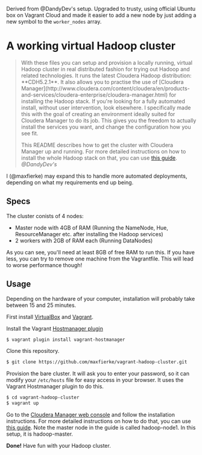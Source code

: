 Derived from @DandyDev's setup. Upgraded to trusty, using official Ubuntu box on Vagrant Cloud and made it easier to add a new node by just adding a new symbol to the `worker_nodes` array.

# A working virtual Hadoop cluster

<blockquote>
With these files you can setup and provision a locally running, virtual Hadoop cluster in real distributed fashion for trying out Hadoop and related technologies. It runs the latest Cloudera Hadoop distribution: **CDH5.2.1**. It also allows you to practise the use of [Cloudera Manager](http://www.cloudera.com/content/cloudera/en/products-and-services/cloudera-enterprise/cloudera-manager.html) for installing the Hadoop stack. If you're looking for a fully automated install, without user intervention, look elsewhere. I specifically made this with the goal of creating an environment ideally suited for Cloudera Manager to do its job. This gives you the freedom to actually install the services you want, and change the configuration how you see fit.

This README describes how to get the cluster with Cloudera Manager up and running. For more detailed instructions on how to install the whole Hadoop stack on that, you can use [this guide](http://dandydev.net/blog/installing-virtual-hadoop-cluster).
<cite>@DandyDev's</cite>
</blockquote>

I (@maxfierke) may expand this to handle more automated deployments, depending on what my requirements end up being.

## Specs

The cluster conists of 4 nodes:

* Master node with 4GB of RAM (Running the NameNode, Hue, ResourceManager etc. after installing the Hadoop services)
* 2 workers with 2GB of RAM each (Running DataNodes)

As you can see, you'll need at least 8GB of free RAM to run this. If you have less, you can try to remove one machine from the Vagrantfile. This will lead to worse performance though!

## Usage

Depending on the hardware of your computer, installation will probably take between 15 and 25 minutes.

First install [VirtualBox](https://www.virtualbox.org/) and [Vagrant](http://www.vagrantup.com/).

Install the Vagrant [Hostmanager plugin](https://github.com/smdahlen/vagrant-hostmanager)

```bash
$ vagrant plugin install vagrant-hostmanager
```

Clone this repository.

```bash
$ git clone https://github.com/maxfierke/vagrant-hadoop-cluster.git
```

Provision the bare cluster. It will ask you to enter your password, so it can modify your `/etc/hosts` file for easy access in your browser. It uses the Vagrant Hostmanager plugin to do this.

```bash
$ cd vagrant-hadoop-cluster
$ vagrant up
```

Go to the [Cloudera Manager web console](http://hadoop-master:7180) and follow the installation instructions. For more detailed instructions on how to do that, you can use [this guide](http://dandydev.net/blog/installing-virtual-hadoop-cluster). Note the master node in the guide is called hadoop-node1. In this setup, it is hadoop-master.

**Done!** Have fun with your Hadoop cluster.
